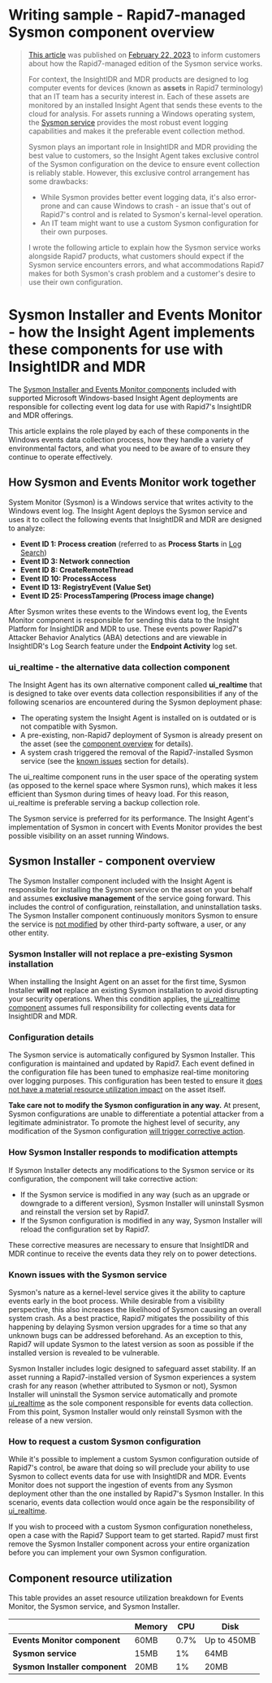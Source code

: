 # Writing sample - Rapid7-managed Sysmon component overview

> [This article](https://docs.rapid7.com/insight-agent/sysmon-installer-events-monitor-overview) was published on [February 22, 2023](https://docs.rapid7.com/release-notes/insightagent/20230222/) to inform customers about how the Rapid7-managed edition of the Sysmon service works.
>
> For context, the InsightIDR and MDR products are designed to log computer events for devices (known as **assets** in Rapid7 terminology) that an IT team has a security interest in. Each of these assets are monitored by an installed Insight Agent that sends these events to the cloud for analysis. For assets running a Windows operating system, the [Sysmon service](https://learn.microsoft.com/en-us/sysinternals/downloads/sysmon) provides the most robust event logging capabilities and makes it the preferable event collection method.
>
> Sysmon plays an important role in InsightIDR and MDR providing the best value to customers, so the Insight Agent takes exclusive control of the Sysmon configuration on the device to ensure event collection is reliably stable. However, this exclusive control arrangement has some drawbacks:
> 
> * While Sysmon provides better event logging data, it's also error-prone and can cause Windows to crash - an issue that's out of Rapid7's control and is related to Sysmon's kernal-level operation.
> * An IT team might want to use a custom Sysmon configuration for their own purposes.
>
> I wrote the following article to explain how the Sysmon service works alongside Rapid7 products, what customers should expect if the Sysmon service encounters errors, and what accommodations Rapid7 makes for both Sysmon's crash problem and a customer's desire to use their own configuration.

# Sysmon Installer and Events Monitor - how the Insight Agent implements these components for use with InsightIDR and MDR

The [Sysmon Installer and Events Monitor components](https://docs.rapid7.com/insight-agent/data-collected/) included with supported Microsoft Windows-based Insight Agent deployments are responsible for collecting event log data for use with Rapid7's InsightIDR and MDR offerings.

This article explains the role played by each of these components in the Windows events data collection process, how they handle a variety of environmental factors, and what you need to be aware of to ensure they continue to operate effectively.

## How Sysmon and Events Monitor work together

System Monitor (Sysmon) is a Windows service that writes activity to the Windows event log. The Insight Agent deploys the Sysmon service and uses it to collect the following events that InsightIDR and MDR are designed to analyze:

* **Event ID 1: Process creation** (referred to as **Process Starts** in [Log Search](https://docs.rapid7.com/insightidr/search-your-logs/))
* **Event ID 3: Network connection**
* **Event ID 8: CreateRemoteThread**
* **Event ID 10: ProcessAccess**
* **Event ID 13: RegistryEvent (Value Set)**
* **Event ID 25: ProcessTampering (Process image change)**

After Sysmon writes these events to the Windows event log, the Events Monitor component is responsible for sending this data to the Insight Platform for InsightIDR and MDR to use. These events power Rapid7's Attacker Behavior Analytics (ABA) detections and are viewable in InsightIDR's Log Search feature under the **Endpoint Activity** log set.

### ui_realtime - the alternative data collection component

The Insight Agent has its own alternative component called **ui_realtime** that is designed to take over events data collection responsibilities if any of the following scenarios are encountered during the Sysmon deployment phase:

* The operating system the Insight Agent is installed on is outdated or is not compatible with Sysmon.
* A pre-existing, non-Rapid7 deployment of Sysmon is already present on the asset (see the [component overview](#sysmon-installer---component-overview) for details).
* A system crash triggered the removal of the Rapid7-installed Sysmon service (see the [known issues](#known-issues-with-the-sysmon-service) section for details).

The ui_realtime component runs in the user space of the operating system (as opposed to the kernel space where Sysmon runs), which makes it less efficient than Sysmon during times of heavy load. For this reason, ui_realtime is preferable serving a backup collection role.

The Sysmon service is preferred for its performance. The Insight Agent's implementation of Sysmon in concert with Events Monitor provides the best possible visibility on an asset running Windows.

## Sysmon Installer - component overview

The Sysmon Installer component included with the Insight Agent is responsible for installing the Sysmon service on the asset on your behalf and assumes **exclusive management** of the service going forward. This includes the control of configuration, reinstallation, and uninstallation tasks. The Sysmon Installer component continuously monitors Sysmon to ensure the service is [not modified](#how-sysmon-installer-responds-to-modification-attempts) by other third-party software, a user, or any other entity.

### Sysmon Installer will not replace a pre-existing Sysmon installation

When installing the Insight Agent on an asset for the first time, Sysmon Installer **will not** replace an existing Sysmon installation to avoid disrupting your security operations. When this condition applies, the [ui_realtime component](#ui_realtime---the-alternative-data-collection-component) assumes full responsibility for collecting events data for InsightIDR and MDR.

### Configuration details

The Sysmon service is automatically configured by Sysmon Installer. This configuration is maintained and updated by Rapid7. Each event defined in the configuration file has been tuned to emphasize real-time monitoring over logging purposes. This configuration has been tested to ensure it [does not have a material resource utilization impact](#component-resource-utilization) on the asset itself.

**Take care not to modify the Sysmon configuration in any way.** At present, Sysmon configurations are unable to differentiate a potential attacker from a legitimate administrator. To promote the highest level of security, any modification of the Sysmon configuration [will trigger corrective action](#how-sysmon-installer-responds-to-modification-attempts).

### How Sysmon Installer responds to modification attempts

If Sysmon Installer detects any modifications to the Sysmon service or its configuration, the component will take corrective action:

* If the Sysmon service is modified in any way (such as an upgrade or downgrade to a different version), Sysmon Installer will uninstall Sysmon and reinstall the version set by Rapid7.
* If the Sysmon configuration is modified in any way, Sysmon Installer will reload the configuration set by Rapid7.

These corrective measures are necessary to ensure that InsightIDR and MDR continue to receive the events data they rely on to power detections.

### Known issues with the Sysmon service

Sysmon's nature as a kernel-level service gives it the ability to capture events early in the boot process. While desirable from a visibility perspective, this also increases the likelihood of Sysmon causing an overall system crash. As a best practice, Rapid7 mitigates the possibility of this happening by delaying Sysmon version upgrades for a time so that any unknown bugs can be addressed beforehand. As an exception to this, Rapid7 will update Sysmon to the latest version as soon as possible if the installed version is revealed to be vulnerable.

Sysmon Installer includes logic designed to safeguard asset stability. If an asset running a Rapid7-installed version of Sysmon experiences a system crash for any reason (whether attributed to Sysmon or not), Sysmon Installer will uninstall the Sysmon service automatically and promote [ui_realtime](#ui_realtime---the-alternative-data-collection-component) as the sole component responsible for events data collection. From this point, Sysmon Installer would only reinstall Sysmon with the release of a new version.

### How to request a custom Sysmon configuration

While it's possible to implement a custom Sysmon configuration outside of Rapid7's control, be aware that doing so will preclude your ability to use Sysmon to collect events data for use with InsightIDR and MDR. Events Monitor does not support the ingestion of events from any Sysmon deployment other than the one installed by Rapid7's Sysmon Installer. In this scenario, events data collection would once again be the responsibility of [ui_realtime](#ui_realtime---the-alternative-data-collection-component).

If you wish to proceed with a custom Sysmon configuration nonetheless, open a case with the Rapid7 Support team to get started. Rapid7 must first remove the Sysmon Installer component across your entire organization before you can implement your own Sysmon configuration.

## Component resource utilization

This table provides an asset resource utilization breakdown for Events Monitor, the Sysmon service, and Sysmon Installer.

| | Memory | CPU | Disk |
| --- | --- | --- | --- |
| **Events Monitor component** | 60MB | 0.7% | Up to 450MB |
| **Sysmon service** | 15MB | 1% | 64MB |
| **Sysmon Installer component** | 20MB | 1% | 20MB |
